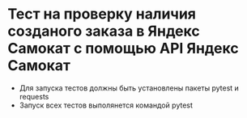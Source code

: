 ﻿# Тест на проверку наличия созданого заказа в Яндекс Самокат с помощью API Яндекс Самокат
- Для запуска тестов должны быть установлены пакеты pytest и requests
- Запуск всех тестов выполянется командой pytest